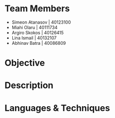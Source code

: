 # Team Members
* Simeon Atanasov | 40123100
* Miahi Olaru | 40111734
* Argiro Skokos | 40126415
* Lina Ismail | 40132107
* Abhinav Batra | 40086809
# Objective
# Description
# Languages & Techniques
